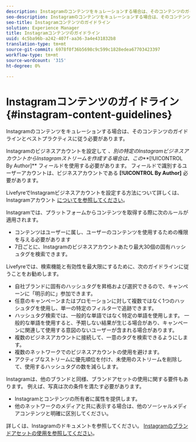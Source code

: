 ```yaml
---
description: Instagramのコンテンツをキュレーションする場合は、そのコンテンツのガイドラインとベストプラクティスに従う必要があります。
seo-description: Instagramのコンテンツをキュレーションする場合は、そのコンテンツのガイドラインとベストプラクティスに従う必要があります。
seo-title: Instagramコンテンツのガイドライン
solution: Experience Manager
title: Instagramコンテンツのガイドライン
uuid: 4c5ba96b-a242-407f-aa36-3a4e431832b8
translation-type: tm+mt
source-git-commit: 6978f0f36b5698c9c599c1828edea67703423397
workflow-type: tm+mt
source-wordcount: '315'
ht-degree: 0%

---
```



# Instagramコンテンツのガイドライン{#instagram-content-guidelines}

Instagramのコンテンツをキュレーションする場合は、そのコンテンツのガイドラインとベストプラクティスに従う必要があります。

Instagramのビジネスアカウントを設定して *、別の特定のInstagramビジネスアカウントからInstagramストリームを作成する場合は、この***[!UICONTROL By Author]** フィールドを使用する必要があります。 フィールドで識別するユーザーアカウントは、ビジネスアカウントである **[!UICONTROL By Author]** 必要があります。

LivefyreでInstagramビジネスアカウントを設定する方法について詳しくは、Instagramアカウント [についてを参照してください](../c-users-creating-accounts-with-studio-access/t-configure-social-accout-instagram/c-about-instagram-accounts.md#c_about_instagram_accounts)。

Instagramでは、プラットフォームからコンテンツを取得する際に次のルールが適用されます。

* コンテンツはユーザーに属し、ユーザーのコンテンツを使用するための権限を与える必要があります
* 7日ごとに、Instagramのビジネスアカウントあたり最大30個の固有ハッシュタグを検索できます。

Livefyreでは、検索機能と有効性を最大限にするために、次のガイドラインに従うことをお勧めします。

* 自社ブランドに固有のハッシュタグを昇格および選択できるので、キャンペーンに「明示的に」参加できます。
* 任意のキャンペーンまたはプロモーションに対して複数ではなく1つのハッシュタグを使用し、単一の特定のフィルターで追跡できます。
* ハッシュタグ検索では、一般的な単語ではなく特定の単語を使用します。 一般的な単語を使用すると、予期しない結果が生じる場合があり、キャンペーンに関連して使用する意図のないユーザーが含まれる場合があります。
* 複数のビジネスアカウントに接続して、一意のタグを検索できるようにします。
* 複数のネットワークでのビジネスアカウントの使用を避けます。
* アクティブなストリームに優先順位を付け、未使用のストリームを削除して、使用するハッシュタグの数を減らします。

Instagramは、他のブランドと同様、ブランドアセットの使用に関する要件もあります。 例えば、写真は次の条件を満たす必要があります。

* Instagramとコンテンツの所有者に属性を提供します。
* 他のネットワークのメディアと共に表示する場合は、他のソーシャルメディアコンテンツと明確に区別してください。

詳しくは、Instagramのドキュメントを参照してください。 [Instagramのブランドアセットの使用を参照してください](https://help.instagram.com/304689166306603)。
